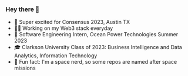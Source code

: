 ### Hey there 👋
- 📅 Super excited for Consensus 2023, Austin TX
- 👨‍💻 Working on my Web3 stack everyday
- 🗽 Software Engineering Intern, Ocean Power Technologies Summer 2023
- 🎓 Clarkson University Class of 2023: Business Intelligence and Data Analytics, Information Technology
- 🔭 Fun fact: I'm a space nerd, so some repos are named after space missions


<!--
**maximus-powers/maximus-powers** is a ✨ _special_ ✨ repository because its `README.md` (this file) appears on your GitHub profile.

Here are some ideas to get you started:

-  I’m currently working on ...
- 🌱 I’m currently learning ...
- 👯 I’m looking to collaborate on ...
- 🤔 I’m looking for help with ...
- 💬 Ask me about ...
- 📫 How to reach me: ...
- 😄 Pronouns: ...
- ⚡ Fun fact: ...
-->
